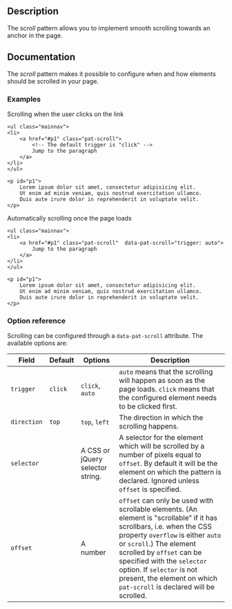 ## Description

The *scroll* pattern allows you to implement smooth scrolling towards an anchor in the page.

## Documentation

The *scroll* pattern makes it possible to configure when and how elements
should be scrolled in your page.

### Examples

Scrolling when the user clicks on the link

    <ul class="mainnav">
    <li>
        <a href="#p1" class="pat-scroll"> 
            <!-- The default trigger is "click" -->
            Jump to the paragraph
        </a>
    </li>
    </ul>

    <p id="p1">
        Lorem ipsum dolor sit amet, consectetur adipisicing elit.
        Ut enim ad minim veniam, quis nostrud exercitation ullamco.
        Duis aute irure dolor in reprehenderit in voluptate velit.
    </p>

Automatically scrolling once the page loads

    <ul class="mainnav">
    <li>
        <a href="#p1" class="pat-scroll"  data-pat-scroll="trigger: auto">
            Jump to the paragraph
        </a>
    </li>
    </ul>

    <p id="p1">
        Lorem ipsum dolor sit amet, consectetur adipisicing elit.
        Ut enim ad minim veniam, quis nostrud exercitation ullamco.
        Duis aute irure dolor in reprehenderit in voluptate velit.
    </p>

### Option reference

Scrolling can be configured through a `data-pat-scroll` attribute.
The available options are:

| Field | Default | Options | Description |
| ----- | ------- | ----------- | ----------- | 
| `trigger`   | `click` | `click`, `auto` | `auto` means that the scrolling will happen as soon as the page loads. `click` means that the configured element needs to be clicked first. |
| `direction` | `top`   | `top`, `left`   |  The direction in which the scrolling happens. |
| `selector`  |         | A CSS or jQuery selector string. | A selector for the element which will be scrolled by a number of pixels equal to `offset`. By default it will be the element on which the pattern is declared. Ignored unless `offset` is specified.|
| `offset`    |         | A number   | `offset` can only be used with scrollable elements.  (An element is "scrollable" if it has scrollbars, i.e. when the CSS property `overflow` is either `auto` or `scroll`.)  The element scrolled by `offset` can be specified with the `selector` option.  If `selector` is not present, the element on which `pat-scroll` is declared will be scrolled. |
